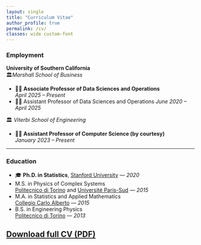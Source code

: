 ```yaml
---
layout: single
title: "Curriculum Vitae"
author_profile: true
permalink: /cv/
classes: wide custom-font
---
```


### Employment

**University of Southern California**  
🏛️*Marshall School of Business*  
- 🧑‍🏫 **Associate Professor of Data Sciences and Operations**  
  *April 2025 – Present*  
- 🧑‍🏫 Assistant Professor of Data Sciences and Operations
  *June 2020 – April 2025*

🏛️ *Viterbi School of Engineering*  
- 🧑‍🏫 **Assistant Professor of Computer Science (by courtesy)**  
  *January 2023 – Present*

---

### Education 

- 🎓 **Ph.D. in Statistics**, [Stanford University](https://statistics.stanford.edu/) — *2020*
-  M.S. in Physics of Complex Systems<br> [Politecnico di Torino](https://www.polito.it/index.php?lang=en) and [Université Paris-Sud](https://www.universite-paris-saclay.fr/en) — *2015*
-  M.A. in Statistics and Applied Mathematics<br> [Collegio Carlo Alberto](https://www.carloalberto.org/) — *2015*
-  B.S. in Engineering Physics<br> [Politecnico di Torino](https://www.polito.it/index.php?lang=en) — *2013*


## [Download full CV (PDF)](/assets/cv_matteo_sesia.pdf)
